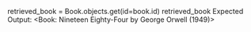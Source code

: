 retrieved_book = Book.objects.get(id=book.id)
retrieved_book
Expected Output: <Book: Nineteen Eighty-Four by George Orwell (1949)>